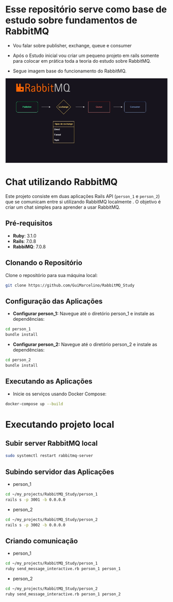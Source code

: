 # Esse repositório serve como base de estudo sobre fundamentos de RabbitMQ

- Vou falar sobre publisher, exchange, queue e consumer

- Após o Estudo inicial vou criar um pequeno projeto em rails somente para colocar em prática toda a teoria do estudo sobre RabbitMQ.

- Segue imagem base do funcionamento do RabbitMQ.

![alt text](image.png)

# Chat utilizando RabbitMQ

Este projeto consiste em duas aplicações Rails API (`person_1` e `person_2`) que se comunicam entre si utilizando RabbitMQ localmente . O objetivo é criar um chat simples para aprender a usar RabbitMQ.

## Pré-requisitos

- **Ruby**: 3.1.0
- **Rails**: 7.0.8
- **RabbiMQ**: 7.0.8

## Clonando o Repositório

Clone o repositório para sua máquina local:

```sh
git clone https://github.com/GuiMarcelino/RabbitMQ_Study
```

## Configuração das Aplicações

- **Configurar person_1:** Navegue até o diretório person_1 e instale as dependências:
```sh
cd person_1
bundle install
```

- **Configurar person_2:** Navegue até o diretório person_2 e instale as dependências:
```sh
cd person_2
bundle install
```

## Executando as Aplicações
- Inicie os serviços usando Docker Compose:
```sh
docker-compose up --build
```

# Executando projeto local

## Subir server RabbitMQ local
```sh
sudo systemctl restart rabbitmq-server
```
## Subindo servidor das Aplicações
- person_1
```sh
cd ~/my_projects/RabbitMQ_Study/person_1
rails s -p 3001 -b 0.0.0.0
```

- person_2
```sh
cd ~/my_projects/RabbitMQ_Study/person_2
rails s -p 3002 -b 0.0.0.0
```

## Criando comunicação

- person_1
```sh
cd ~/my_projects/RabbitMQ_Study/person_1
ruby send_message_interactive.rb person_1 person_1
```

- person_2
```sh
cd ~/my_projects/RabbitMQ_Study/person_2
ruby send_message_interactive.rb person_1 person_2
```